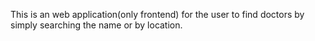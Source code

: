 This is an web application(only frontend) for the user to find doctors by simply searching the name or by location.
